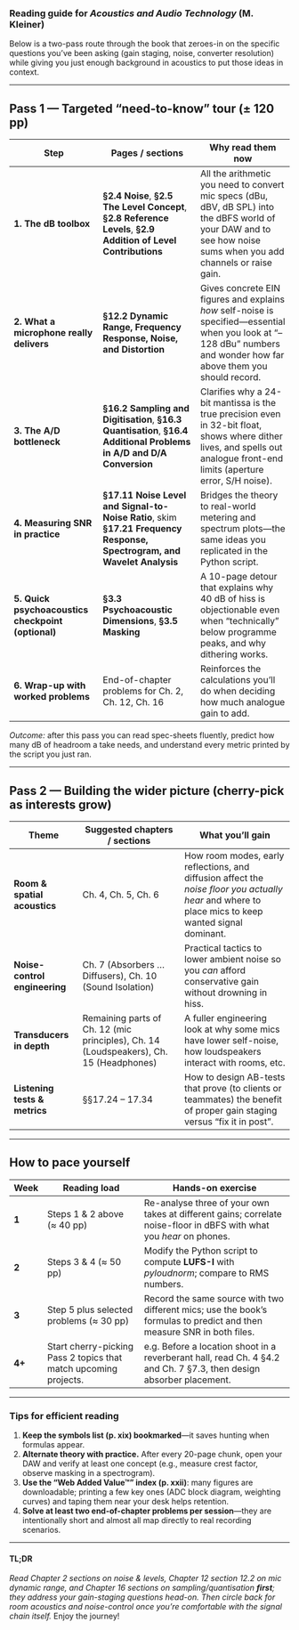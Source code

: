 ### Reading guide for *Acoustics and Audio Technology* (M. Kleiner)

Below is a two-pass route through the book that zeroes-in on the specific questions you’ve been asking (gain staging, noise, converter resolution) while giving you just enough background in acoustics to put those ideas in context.

---

## Pass 1 — Targeted “need-to-know” tour (± 120 pp)

| Step                                                 | Pages / sections                                                                                                        | Why read them now                                                                                                                                                           |
| ---------------------------------------------------- | ----------------------------------------------------------------------------------------------------------------------- | --------------------------------------------------------------------------------------------------------------------------------------------------------------------------- |
| **1.   The dB toolbox**                              | **§2.4 Noise**, **§2.5 The Level Concept**, **§2.8 Reference Levels**, **§2.9 Addition of Level Contributions**         | All the arithmetic you need to convert mic specs (dBu, dBV, dB SPL) into the dBFS world of your DAW and to see how noise sums when you add channels or raise gain.          |
| **2.   What a microphone really delivers**           | **§12.2 Dynamic Range, Frequency Response, Noise, and Distortion**                                                      | Gives concrete EIN figures and explains *how* self-noise is specified—essential when you look at “–128 dBu” numbers and wonder how far above them you should record.        |
| **3.   The A/D bottleneck**                          | **§16.2 Sampling and Digitisation**, **§16.3 Quantisation**, **§16.4 Additional Problems in A/D and D/A Conversion**    | Clarifies why a 24-bit mantissa is the true precision even in 32-bit float, shows where dither lives, and spells out analogue front-end limits (aperture error, S/H noise). |
| **4.   Measuring SNR in practice**                   | **§17.11 Noise Level and Signal-to-Noise Ratio**, skim **§17.21 Frequency Response, Spectrogram, and Wavelet Analysis** | Bridges the theory to real-world metering and spectrum plots—the same ideas you replicated in the Python script.                                                            |
| **5.   Quick psychoacoustics checkpoint (optional)** | **§3.3 Psychoacoustic Dimensions**, **§3.5 Masking**                                                                    | A 10-page detour that explains why 40 dB of hiss is objectionable even when “technically” below programme peaks, and why dithering works.                                   |
| **6.   Wrap-up with worked problems**                | End-of-chapter problems for Ch. 2, Ch. 12, Ch. 16                                                                       | Reinforces the calculations you’ll do when deciding how much analogue gain to add.                                                                                          |

*Outcome:* after this pass you can read spec-sheets fluently, predict how many dB of headroom a take needs, and understand every metric printed by the script you just ran.

---

## Pass 2 — Building the wider picture (cherry-pick as interests grow)

| Theme                         | Suggested chapters / sections                                                          | What you’ll gain                                                                                                                                    |
| ----------------------------- | -------------------------------------------------------------------------------------- | --------------------------------------------------------------------------------------------------------------------------------------------------- |
| **Room & spatial acoustics**  | Ch. 4, Ch. 5, Ch. 6                                                                    | How room modes, early reflections, and diffusion affect the *noise floor you actually hear* and where to place mics to keep wanted signal dominant. |
| **Noise-control engineering** | Ch. 7 (Absorbers … Diffusers), Ch. 10 (Sound Isolation)                                | Practical tactics to lower ambient noise so you *can* afford conservative gain without drowning in hiss.                                            |
| **Transducers in depth**      | Remaining parts of Ch. 12 (mic principles), Ch. 14 (Loudspeakers), Ch. 15 (Headphones) | A fuller engineering look at why some mics have lower self-noise, how loudspeakers interact with rooms, etc.                                        |
| **Listening tests & metrics** | §§17.24 – 17.34                                                                        | How to design AB-tests that prove (to clients or teammates) the benefit of proper gain staging versus “fix it in post”.                             |

---

## How to pace yourself

| Week   | Reading load                                                     | Hands-on exercise                                                                                                      |
| ------ | ---------------------------------------------------------------- | ---------------------------------------------------------------------------------------------------------------------- |
| **1**  | Steps 1 & 2 above (≈ 40 pp)                                      | Re-analyse three of your own takes at different gains; correlate noise-floor in dBFS with what you *hear* on phones.   |
| **2**  | Steps 3 & 4 (≈ 50 pp)                                            | Modify the Python script to compute **LUFS-I** with *pyloudnorm*; compare to RMS numbers.                              |
| **3**  | Step 5 plus selected problems (≈ 30 pp)                          | Record the same source with two different mics; use the book’s formulas to predict and then measure SNR in both files. |
| **4+** | Start cherry-picking Pass 2 topics that match upcoming projects. | e.g. Before a location shoot in a reverberant hall, read Ch. 4 §4.2 and Ch. 7 §7.3, then design absorber placement.    |

---

### Tips for efficient reading

1. **Keep the symbols list (p. xix) bookmarked**—it saves hunting when formulas appear.
2. **Alternate theory with practice.** After every 20-page chunk, open your DAW and verify at least one concept (e.g., measure crest factor, observe masking in a spectrogram).
3. **Use the “Web Added Value™” index (p. xxii)**: many figures are downloadable; printing a few key ones (ADC block diagram, weighting curves) and taping them near your desk helps retention.
4. **Solve at least two end-of-chapter problems per session**—they are intentionally short and almost all map directly to real recording scenarios.

---

#### TL;DR

*Read Chapter 2 sections on noise & levels, Chapter 12 section 12.2 on mic dynamic range, and Chapter 16 sections on sampling/quantisation **first**; they address your gain-staging questions head-on.  Then circle back for room acoustics and noise-control once you’re comfortable with the signal chain itself.* Enjoy the journey!
